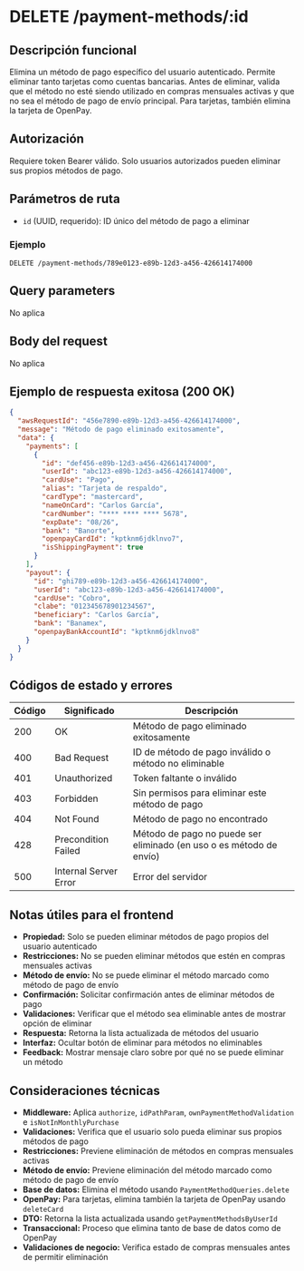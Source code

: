 # DELETE /payment-methods/:id

## Descripción funcional

Elimina un método de pago específico del usuario autenticado. Permite eliminar tanto tarjetas como cuentas bancarias. Antes de eliminar, valida que el método no esté siendo utilizado en compras mensuales activas y que no sea el método de pago de envío principal. Para tarjetas, también elimina la tarjeta de OpenPay.

## Autorización

Requiere token Bearer válido. Solo usuarios autorizados pueden eliminar sus propios métodos de pago.

## Parámetros de ruta

- `id` (UUID, requerido): ID único del método de pago a eliminar

### Ejemplo

```
DELETE /payment-methods/789e0123-e89b-12d3-a456-426614174000
```

## Query parameters

No aplica

## Body del request

No aplica

## Ejemplo de respuesta exitosa (200 OK)

```json
{
  "awsRequestId": "456e7890-e89b-12d3-a456-426614174000",
  "message": "Método de pago eliminado exitosamente",
  "data": {
    "payments": [
      {
        "id": "def456-e89b-12d3-a456-426614174000",
        "userId": "abc123-e89b-12d3-a456-426614174000",
        "cardUse": "Pago",
        "alias": "Tarjeta de respaldo",
        "cardType": "mastercard",
        "nameOnCard": "Carlos García",
        "cardNumber": "**** **** **** 5678",
        "expDate": "08/26",
        "bank": "Banorte",
        "openpayCardId": "kptknm6jdklnvo7",
        "isShippingPayment": true
      }
    ],
    "payout": {
      "id": "ghi789-e89b-12d3-a456-426614174000",
      "userId": "abc123-e89b-12d3-a456-426614174000",
      "cardUse": "Cobro",
      "clabe": "012345678901234567",
      "beneficiary": "Carlos García",
      "bank": "Banamex",
      "openpayBankAccountId": "kptknm6jdklnvo8"
    }
  }
}
```

## Códigos de estado y errores

| Código | Significado           | Descripción                                                         |
| ------ | --------------------- | ------------------------------------------------------------------- |
| 200    | OK                    | Método de pago eliminado exitosamente                               |
| 400    | Bad Request           | ID de método de pago inválido o método no eliminable                |
| 401    | Unauthorized          | Token faltante o inválido                                           |
| 403    | Forbidden             | Sin permisos para eliminar este método de pago                      |
| 404    | Not Found             | Método de pago no encontrado                                        |
| 428    | Precondition Failed   | Método de pago no puede ser eliminado (en uso o es método de envío) |
| 500    | Internal Server Error | Error del servidor                                                  |

## Notas útiles para el frontend

- **Propiedad:** Solo se pueden eliminar métodos de pago propios del usuario autenticado
- **Restricciones:** No se pueden eliminar métodos que estén en compras mensuales activas
- **Método de envío:** No se puede eliminar el método marcado como método de pago de envío
- **Confirmación:** Solicitar confirmación antes de eliminar métodos de pago
- **Validaciones:** Verificar que el método sea eliminable antes de mostrar opción de eliminar
- **Respuesta:** Retorna la lista actualizada de métodos del usuario
- **Interfaz:** Ocultar botón de eliminar para métodos no eliminables
- **Feedback:** Mostrar mensaje claro sobre por qué no se puede eliminar un método

## Consideraciones técnicas

- **Middleware:** Aplica `authorize`, `idPathParam`, `ownPaymentMethodValidation` e `isNotInMonthlyPurchase`
- **Validaciones:** Verifica que el usuario solo pueda eliminar sus propios métodos de pago
- **Restricciones:** Previene eliminación de métodos en compras mensuales activas
- **Método de envío:** Previene eliminación del método marcado como método de pago de envío
- **Base de datos:** Elimina el método usando `PaymentMethodQueries.delete`
- **OpenPay:** Para tarjetas, elimina también la tarjeta de OpenPay usando `deleteCard`
- **DTO:** Retorna la lista actualizada usando `getPaymentMethodsByUserId`
- **Transaccional:** Proceso que elimina tanto de base de datos como de OpenPay
- **Validaciones de negocio:** Verifica estado de compras mensuales antes de permitir eliminación
